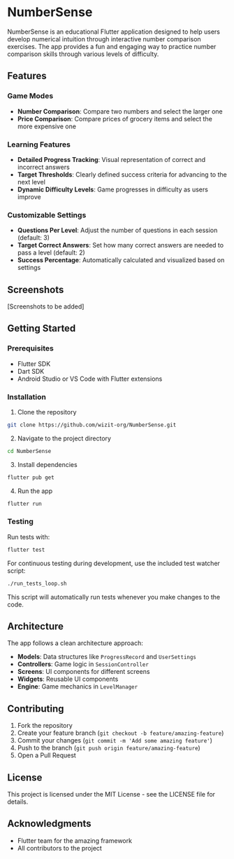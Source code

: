 # NumberSense

NumberSense is an educational Flutter application designed to help users develop numerical intuition through interactive number comparison exercises. The app provides a fun and engaging way to practice number comparison skills through various levels of difficulty.

## Features

### Game Modes
- **Number Comparison**: Compare two numbers and select the larger one
- **Price Comparison**: Compare prices of grocery items and select the more expensive one

### Learning Features
- **Detailed Progress Tracking**: Visual representation of correct and incorrect answers
- **Target Thresholds**: Clearly defined success criteria for advancing to the next level
- **Dynamic Difficulty Levels**: Game progresses in difficulty as users improve

### Customizable Settings
- **Questions Per Level**: Adjust the number of questions in each session (default: 3)
- **Target Correct Answers**: Set how many correct answers are needed to pass a level (default: 2)
- **Success Percentage**: Automatically calculated and visualized based on settings

## Screenshots

[Screenshots to be added]

## Getting Started

### Prerequisites
- Flutter SDK
- Dart SDK
- Android Studio or VS Code with Flutter extensions

### Installation

1. Clone the repository
```bash
git clone https://github.com/wizit-org/NumberSense.git
```

2. Navigate to the project directory
```bash
cd NumberSense
```

3. Install dependencies
```bash
flutter pub get
```

4. Run the app
```bash
flutter run
```

### Testing

Run tests with:
```bash
flutter test
```

For continuous testing during development, use the included test watcher script:
```bash
./run_tests_loop.sh
```
This script will automatically run tests whenever you make changes to the code.

## Architecture

The app follows a clean architecture approach:
- **Models**: Data structures like `ProgressRecord` and `UserSettings`
- **Controllers**: Game logic in `SessionController`
- **Screens**: UI components for different screens
- **Widgets**: Reusable UI components
- **Engine**: Game mechanics in `LevelManager`

## Contributing

1. Fork the repository
2. Create your feature branch (`git checkout -b feature/amazing-feature`)
3. Commit your changes (`git commit -m 'Add some amazing feature'`)
4. Push to the branch (`git push origin feature/amazing-feature`)
5. Open a Pull Request

## License

This project is licensed under the MIT License - see the LICENSE file for details.

## Acknowledgments

- Flutter team for the amazing framework
- All contributors to the project
